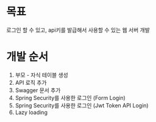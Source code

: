 # 목표
로그인 할 수 있고, api키를 발급해서 사용할 수 있는 웹 서버 개발

# 개발 순서
1. 부모 - 자식 테이블 생성
2. API 로직 추가
3. Swagger 문서 추가
4. Spring Security를 사용한 로그인 (Form Login)
5. Spring Security를 사용한 로그인 (Jwt Token API Login)
6. Lazy loading
